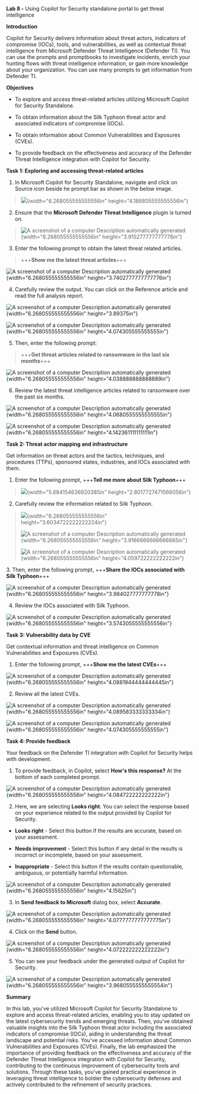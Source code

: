 **Lab 8 -** Using Copilot for Security standalone portal to get threat
intelligence 

**Introduction**

Copilot for Security delivers information about threat actors,
indicators of compromise (IOCs), tools, and vulnerabilities, as well as
contextual threat intelligence from Microsoft Defender Threat
Intelligence (Defender TI). You can use the prompts and promptbooks to
investigate incidents, enrich your hunting flows with threat
intelligence information, or gain more knowledge about your
organization. You can use many prompts to get information from Defender
TI.

**Objectives**

-   To explore and access threat-related articles utilizing Microsoft
    Copilot for Security Standalone.

-   To obtain information about the Silk Typhoon threat actor and
    associated indicators of compromise (IOCs).

-   To obtain information about Common Vulnerabilities and Exposures
    (CVEs).

-   To provide feedback on the effectiveness and accuracy of the
    Defender Threat Intelligence integration with Copilot for Security.

**Task 1: Exploring and accessing threat-related articles**

1.  In Microsoft Copilot for Security Standalone, navigate and click on
    Source icon beside he prompt bar as shown in the below image.

> ![](./media/image1.png){width="6.268055555555556in"
> height="4.186805555555556in"}

2.  Ensure that the **Microsoft Defender Threat Intelligence** plugin is
    turned on.

> ![A screenshot of a computer Description automatically
> generated](./media/image2.png){width="6.268055555555556in"
> height="3.915277777777778in"}

3.  Enter the following prompt to obtain the latest threat related
    articles.

> +++**Show me the latest threat articles**+++

![A screenshot of a computer Description automatically
generated](./media/image3.png){width="6.268055555555556in"
height="3.7402777777777776in"}

4.  Carefully review the output. You can click on the Reference article
    and read the full analysis report.

![A screenshot of a computer Description automatically
generated](./media/image4.png){width="6.268055555555556in"
height="3.89375in"}

![A screenshot of a computer Description automatically
generated](./media/image5.png){width="6.268055555555556in"
height="4.074305555555555in"}

5.  Then, enter the following prompt:

> +++**Get threat articles related to ransomware in the last six
> months**+++

![A screenshot of a computer Description automatically
generated](./media/image6.png){width="6.268055555555556in"
height="4.038888888888889in"}

6.  Review the latest threat intelligence articles related to ransomware
    over the past six months.

![A screenshot of a computer Description automatically
generated](./media/image7.png){width="6.268055555555556in"
height="4.0680555555555555in"}

![A screenshot of a computer Description automatically
generated](./media/image8.png){width="6.268055555555556in"
height="4.142361111111111in"}

**Task 2: Threat actor mapping and infrastructure**

Get information on threat actors and the tactics, techniques, and
procedures (TTPs), sponsored states, industries, and IOCs associated
with them.

1.  Enter the following prompt, +++**Tell me more about Silk
    Typhoon**+++

> ![](./media/image9.png){width="5.684154636920385in"
> height="2.8017727471566056in"}

2.  Carefully review the information related to Silk Typhoon.

> ![](./media/image10.png){width="6.268055555555556in"
> height="3.6034722222222224in"}
>
> ![A screenshot of a computer Description automatically
> generated](./media/image11.png){width="6.268055555555556in"
> height="3.9166666666666665in"}
>
> ![A screenshot of a computer Description automatically
> generated](./media/image12.png){width="6.268055555555556in"
> height="4.059722222222222in"}

3\. Then, enter the following prompt, +++**Share the IOCs associated
with Silk Typhoon**+++

![A screenshot of a computer Description automatically
generated](./media/image13.png){width="6.268055555555556in"
height="3.984027777777778in"}

4.  Review the IOCs associated with Silk Typhoon.

![A screenshot of a computer Description automatically
generated](./media/image14.png){width="6.268055555555556in"
height="3.5743055555555556in"}

**Task 3: Vulnerability data by CVE**

Get contextual information and threat intelligence on Common
Vulnerabilities and Exposures (CVEs).

1.  Enter the following prompt, +++**Show me the latest CVEs**+++

![A screenshot of a computer Description automatically
generated](./media/image15.png){width="6.268055555555556in"
height="4.0881944444444445in"}

2.  Review all the latest CVEs.

![A screenshot of a computer Description automatically
generated](./media/image16.png){width="6.268055555555556in"
height="4.089583333333334in"}

![A screenshot of a computer Description automatically
generated](./media/image17.png){width="6.268055555555556in"
height="4.074305555555555in"}

**Task 4: Provide feedback**

Your feedback on the Defender TI integration with Copilot for Security
helps with development.

1.  To provide feedback, in Copilot, select **How\'s this response?** At
    the bottom of each completed prompt.

![A screenshot of a computer Description automatically
generated](./media/image18.png){width="6.268055555555556in"
height="4.084722222222222in"}

2.  Here, we are selecting **Looks right**. You can select the response
    based on your experience related to the output provided by Copilot
    for Security.

-   **Looks right** - Select this button if the results are accurate,
    based on your assessment.

-   **Needs improvement** - Select this button if any detail in the
    results is incorrect or incomplete, based on your assessment.

-   **Inappropriate** - Select this button if the results contain
    questionable, ambiguous, or potentially harmful information.

![A screenshot of a computer Description automatically
generated](./media/image19.png){width="6.268055555555556in"
height="4.15625in"}

3.  In **Send feedback to Microsoft** dialog box, select **Accurate**.

![A screenshot of a computer Description automatically
generated](./media/image20.png){width="6.268055555555556in"
height="4.0777777777777775in"}

4.  Click on the **Send** button.

![A screenshot of a computer Description automatically
generated](./media/image21.png){width="6.268055555555556in"
height="4.072222222222222in"}

5.  You can see your feedback under the generated output of Copilot for
    Security.

![A screenshot of a computer Description automatically
generated](./media/image22.png){width="6.268055555555556in"
height="3.9680555555555554in"}

**Summary**

In this lab, you've utilized Microsoft Copilot for Security Standalone
to explore and access threat-related articles, enabling you to stay
updated on the latest cybersecurity trends and emerging threats. Then,
you've obtained valuable insights into the Silk Typhoon threat actor
including the associated indicators of compromise (IOCs), aiding in
understanding the threat landscape and potential risks. You've accessed
information about Common Vulnerabilities and Exposures (CVEs). Finally,
the lab emphasized the importance of providing feedback on the
effectiveness and accuracy of the Defender Threat Intelligence
integration with Copilot for Security, contributing to the continuous
improvement of cybersecurity tools and solutions. Through these tasks,
you've gained practical experience in leveraging threat intelligence to
bolster the cybersecurity defenses and actively contributed to the
refinement of security practices.
